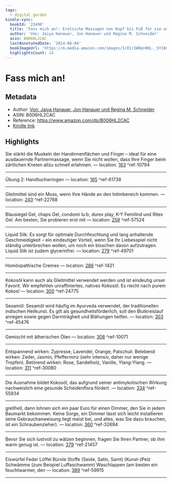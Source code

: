 ```yaml
---
tags:
  - digital_garden
kindle-sync:
  bookId: '23490'
  title: 'Fass mich an!: Erotische Massagen von Kopf bis Fuß für sie und ihn'
  author: 'Von: Jaiya Hanauer, Jon Hanauer und Regina M. Schneider'
  asin: B006HL2CAC
  lastAnnotatedDate: '2014-08-04'
  bookImageUrl: 'https://m.media-amazon.com/images/I/81rZANq+0KL._SY160.jpg'
  highlightsCount: 14
---
```

# Fass mich an!
## Metadata
* Author: [Von: Jaiya Hanauer, Jon Hanauer und Regina M. Schneider](https://www.amazon.comundefined)
* ASIN: B006HL2CAC
* Reference: https://www.amazon.com/dp/B006HL2CAC
* [Kindle link](kindle://book?action=open&asin=B006HL2CAC)

## Highlights
Sie stärkt die Muskeln der Handinnenflächen und Finger – ideal für eine ausdauernde Partnermassage, wenn Sie nicht wollen, dass Ihre Finger beim zärtlichen Kneten allzu schnell erlahmen. — location: [163](kindle://book?action=open&asin=B006HL2CAC&location=163) ^ref-10794

---
Übung 2: Handtuchwringen — location: [165](kindle://book?action=open&asin=B006HL2CAC&location=165) ^ref-61738

---
Gleitmittel sind ein Muss, wenn Ihre Hände an den Intimbereich kommen. — location: [243](kindle://book?action=open&asin=B006HL2CAC&location=243) ^ref-22768

---
Blausiegel Gel, chaps Gel, condomi lu:b, durex play, K-Y Femilind und Ritex Gel. Am besten, Sie probieren erst mit — location: [259](kindle://book?action=open&asin=B006HL2CAC&location=259) ^ref-57524

---
Liquid Silk: Es sorgt für optimale Durchfeuchtung und lang anhaltende Geschmeidigkeit – ein eindeutiger Vorteil, wenn Sie Ihr Liebesspiel nicht ständig unterbrechen wollen, um noch ein bisschen davon aufzutragen. Liquid Silk ist zudem glycerinfrei. — location: [279](kindle://book?action=open&asin=B006HL2CAC&location=279) ^ref-49701

---
Homöopathische Cremes — location: [286](kindle://book?action=open&asin=B006HL2CAC&location=286) ^ref-1421

---
Kokosöl kann auch als Gleitmittel verwendet werden und ist eindeutig unser Favorit. Wir empfehlen unraffiniertes, natives Kokosöl. Es riecht nach purem Kokos! — location: [300](kindle://book?action=open&asin=B006HL2CAC&location=300) ^ref-24775

---
Sesamöl: Sesamöl wird häufig im Ayurveda verwendet, der traditionellen indischen Heilkunst. Es gilt als gesundheitsförderlich, soll den Blutkreislauf anregen sowie gegen Darmträgheit und Blähungen helfen. — location: [303](kindle://book?action=open&asin=B006HL2CAC&location=303) ^ref-45476

---
Gemischt mit ätherischen Ölen — location: [308](kindle://book?action=open&asin=B006HL2CAC&location=308) ^ref-10071

---
Entspannend wirken: Zypresse, Lavendel, Orange, Patschuli. Belebend wirken: Zeder, Jasmin, Pfefferminz (sehr intensiv, daher nur wenige Tropfen). Betörend wirken: Rose, Sandelholz, Vanille, Ylang-Ylang. — location: [311](kindle://book?action=open&asin=B006HL2CAC&location=311) ^ref-30080

---
Die Ausnahme bildet Kokosöl, das aufgrund seiner antimykotischen Wirkung nachweislich eine gesunde Scheidenflora fördert. — location: [334](kindle://book?action=open&asin=B006HL2CAC&location=334) ^ref-55934

---
grellhell, dann lohnen sich ein paar Euro für einen Dimmer, den Sie in jedem Baumarkt bekommen. Keine Sorge, ein Dimmer lässt sich leicht installieren (eine Gebrauchanweisung liegt meist bei, und alles, was Sie dazu brauchen, ist ein Schraubenzieher). — location: [360](kindle://book?action=open&asin=B006HL2CAC&location=360) ^ref-32694

---
Bevor Sie sich lustvoll zu wälzen beginnen, fragen Sie Ihren Partner, ob ihm warm genug ist. — location: [379](kindle://book?action=open&asin=B006HL2CAC&location=379) ^ref-21457

---
Eiswürfel Feder Löffel Bürste Stoffe (Seide, Satin, Samt) (Kunst-)Pelz Schwämme (zum Beispiel Luffaschwamm) Waschlappen (am besten ein feuchtwarmer, den — location: [389](kindle://book?action=open&asin=B006HL2CAC&location=389) ^ref-59915

---
